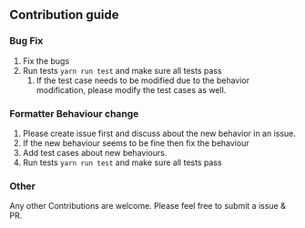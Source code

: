 ## Contribution guide

### Bug Fix

1. Fix the bugs
1. Run tests `yarn run test` and make sure all tests pass
    1. If the test case needs to be modified due to the behavior modification, please modify the test cases as well.

### Formatter Behaviour change

1. Please create issue first and discuss about the new behavior in an issue.
1. If the new behaviour seems to be fine then fix the behaviour
1. Add test cases about new behaviours.
1. Run tests `yarn run test` and make sure all tests pass

### Other

Any other Contributions are welcome. Please feel free to submit a issue & PR.
